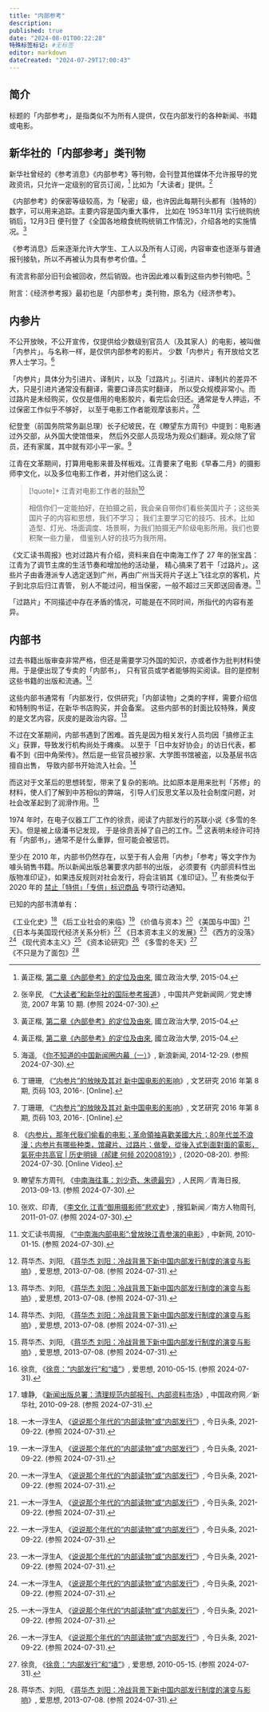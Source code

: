 ```yaml
---
title: "内部参考"
description:
published: true
date: "2024-08-01T00:22:28"
特殊标签标记: #无标签
editor: markdown
dateCreated: "2024-07-29T17:00:43"
---
```


## 简介

标题的「内部参考」，是指类似不为所有人提供，仅在内部发行的各种新闻、书籍或电影。

## 新华社的「内部参考」类刊物

新华社曾经的《参考消息》《内部参考》等刊物，会刊登其他媒体不允许报导的党政资讯，只允许一定级别的官员订阅，[^33731]
比如为「大读者」提供。[^45139]

[^33731]: 黃正楷, [第二章《內部參考》的定位及由來](https://nccur.lib.nccu.edu.tw/bitstream/140.119/33731/5/26000305.pdf?vad=cYdBJX&nrobot=1), 國立政治大學, 2015-04.

[^45139]: 张辛民, 《[“大读者”和新华社的国际参考报道](https://web.archive.org/web/20220407213947/http://cpc.people.com.cn/GB/85037/85038/7745139.html)》, 中国共产党新闻网／党史博览, 2007 年第 10 期. (参照 2024-07-30).

《内部参考》的保密等级较高，为「秘密」级，也许因此每期刊头都有（独特的）数字，可以用来追踪。主要内容是国内重大事件，
比如在 1953年11月 实行统购统销后，12月3日 便刊登了《全国各地粮食统购统销工作情況》，介绍各地的实施情况。[^33731]

《参考消息》后来逐渐允许大学生、工人以及所有人订阅，内容审查也逐渐与普通报刊接轨，所以不再被认为具有参考价值。[^33731]

有流言称部分旧刊会被回收，然后销毁。也许因此难以看到这些内参刊物吧。[^2v63p]

[^2v63p]: 海遥, 《[你不知道的中国新闻圈内幕（一）](https://web.archive.org/web/20240729162702/https://news.sina.com.cn/zl/zatan/blog/2014-12-29/15502909/2870082394/ab11fb5a0102v63p.shtml)》, 新浪新闻, 2014-12-29. (参照 2024-07-30).

附言：《经济参考报》最初也是「内部参考」类刊物，原名为《经济参考》。

## 内参片

不公开放映，不公开宣传，仅提供给少数级别官员人（及其家人）的电影，被叫做「内参片」。与名称一样，是仅供内部参考的影片。
少数「内参片」有开放给文艺界人士学习。[^03828]

[^03828]: 丁珊珊, 《[“内参片”的放映及其对 新中国电影的影响](https://web.archive.org/web/20240730074504/http://hprc.org.cn/gsyj/gsbx/hlsby/qt/201705/P020180416396563003828.pdf)》, 文艺研究 2016 年第 8 期, 页码 103, 2016-. [Online].

「内参片」具体分为引进片、译制片，以及「过路片」。引进片、译制片的差异不大，只是引进片通常没有翻译，需要口译员实时翻译，
所以受众规模非常小。而过路片是未经购买，仅仅是借用的电影胶片，看完后会归还。通常是专人押运，不过保密工作似乎不够好，
以至于电影工作者能观摩该影片。[^03828][^pgdrU]

[^pgdrU]: 《[内参片，那年代我们偷看的电影；革命領袖喜歡美國大片；80年代並不浪漫；内参片有哪些种类，馆藏片、过路片；做愛，從後入式到面對面的電影，氣死中共高官 | 历史明镜（郝建 何频 20200819）](https://www.youtube.com/watch?v=XkEZwbpgdrU)》, (2020-08-20). 参照: 2024-07-30. [Online Video].

纪登奎（前国务院常务副总理）长子纪坡民，在《瞭望东方周刊》中提到：电影通过外交部，从外国大使馆借来，
然后外交部人员现场为观众们翻译。观众除了官员，还有家属，其中就有邓小平一家。[^09836]

[^09836]: 瞭望东方周刊, 《[中南海往事：刘少奇、朱德最穷](https://web.archive.org/web/20150702211032/http://dangshi.people.com.cn/n/2013/0913/c85037-22909836.html)》, 人民网／青海日报, 2013-09-13. (参照 2024-07-30).

江青在文革期间，打算用电影来普及样板戏。江青要来了电影《早春二月》的摄影师李文化，以及多位电影工作者，并对他们这么说：

> [!quote]+ 江青对电影工作者的鼓励[^33940]
>
> 相信你们一定能拍好，在拍摄之前，我会亲自带你们看些美国片子；这些美国片子的内容和思想，我们不学习；
> 我们主要学习它的技巧、技术。比如造型、灯光、场面调度、场景啊，为我们拍摄无产阶级电影所用。我们也要积聚一些力量，
> 借鉴别人好的技巧为我所用。

[^33940]: 张欢、印青, 《[李文化 江青“御用摄影师”悲欢史](https://web.archive.org/web/20171213194153/http://news.sohu.com/20110107/n278733940.shtml)》, 搜狐新闻／南方人物周刊, 2011-01-07. (参照 2024-07-30).

《文汇读书周报》也对过路片有介绍，资料来自在中南海工作了 27 年的张宝昌：江青为了调节主席的生活节奏和增加他的活动量，
精心搞来了若干「过路片」。这些片子由香港派专人选定送到广州，再由广州当天将片子送上飞往北京的客机，片子到北京后归江青管，
别人不能过问，相当保密，一般不超过三天即送回香港。[^75067]

[^75067]: 文汇读书周报, 《[“中南海内部电影”:曾放映江青参演的电影](https://web.archive.org/web/20240730124739/https://www.chinanews.com.cn/cul/news/2010/01-15/2075067.shtml)》, 中新网, 2010-01-15. (参照 2024-07-30).

「过路片」不同描述中存在矛盾的情况，可能是在不同时间，所指代的内容有差异。

## 内部书

过去书籍出版审查非常严格，但还是需要学习外国的知识，亦或者作为批判材料使用。于是便出现了专卖的「内部书」，
只有官员或学者能够购买阅读。目的是控制这些书籍的出版和流通。[^65478]

[^65478]: 蒋华杰、刘阳, 《[蒋华杰 刘阳：冷战背景下新中国内部发行制度的演变与影响](https://web.archive.org/web/20220701101843/https://www.aisixiang.com/data/65478.html)》, 爱思想, 2013-07-08. (参照 2024-07-31).

这些内部书通常有「内部发行，仅供研究」「内部读物」之类的字样，需要介绍信和特制购书证，在新华书店购买，并会备案。
这些内部书的封面比较特殊，黄皮的是文艺内容，灰皮的是政治内容。[^65478]

不过在文革期间，内部书遇到了困难。首先是因为相关发行人员均因「搞修正主义」获罪，导致发行机构尚处于瘫痪。
以至于「日中友好协会」的访日代表，都看不到《田中角荣传》。然后是一些官员被抄家、大学图书馆被盗，以及基层书店擅自出售，
导致内部书开始流入社会。[^65478]

而这对于文革后的思想转型，带来了复杂的影响。比如原本是用来批判「苏修」的材料，使人们了解到中苏相似的弊端，
引导人们反思文革以及社会制度问题，对社会改革起到了润滑作用。[^65478]

1974 年时，在电子仪器工厂工作的徐贲，阅读了内部发行的苏联小说《多雪的冬天》。但是被上级潘书记发现，
于是徐贲丢掉了自己的工作。[^33655] 这表明未经许可持有「内部书」，通常不是什么重罪，但可能会被惩罚。

[^33655]: 徐贲, 《[徐贲：“内部发行”和“墙”](https://web.archive.org/web/20230719002612/https://www.aisixiang.com/data/33655.html)》, 爱思想, 2010-05-15. (参照 2024-07-31).

至少在 2010 年，内部书仍然存在，以至于有人会用「内参」「参考」等文字作为噱头销售书籍。所以新闻出版总署要求内部书的出版，
必须要有《内部资料性出版物准印证》，如果违反规则对社会发行，将会注销其《准印证》。[^12402]
有些类似于 2020 年的 [禁止「特供」「专供」标识商品](/rule/禁止「特供」「专供」标识商品.md) 专项行动通知。

[^12402]: 璩静, 《[新闻出版总署：清理规范内部报刊、内部资料市场](https://web.archive.org/web/20100930171956/http://www.gov.cn/jrzg/2010-09/28/content_1712402.htm)》, 中国政府网／新华社, 2010-09-28. (参照 2024-07-31).

已知的内部书清单有：

《工业化史》[^98052]
《后工业社会的来临》[^98052]
《价值与资本》[^98052]
《美国与中国》[^98052]
《日本与美国现代经济关系分析》[^98052]
《日本资本主义的发展》[^98052]
《西方的没落》[^98052]
《现代资本主义》[^98052]
《资本论研究》[^98052]
《多雪的冬天》[^33655]
《不只是为了面包》[^65478]

[^98052]: 一木一浮生A, 《[说说那个年代的“内部读物”或“内部发行”](https://www.toutiao.com/article/7009580368965698052/)》, 今日头条, 2021-09-22. (参照 2024-07-31).
